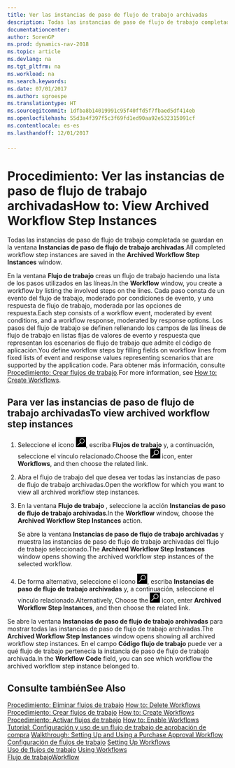 ```yaml
---
title: Ver las instancias de paso de flujo de trabajo archivadas
description: Todas las instancias de paso de flujo de trabajo completada se guardan en la ventana **Instancias de paso de flujo de trabajo archivadas**.
documentationcenter: 
author: SorenGP
ms.prod: dynamics-nav-2018
ms.topic: article
ms.devlang: na
ms.tgt_pltfrm: na
ms.workload: na
ms.search.keywords: 
ms.date: 07/01/2017
ms.author: sgroespe
ms.translationtype: HT
ms.sourcegitcommit: 1dfba8b14019991c95f40ffd5f7fbaed5df414eb
ms.openlocfilehash: 55d3a4f397f5c3f69fd1ed90aa92e532315091cf
ms.contentlocale: es-es
ms.lasthandoff: 12/01/2017

---
```

# <a name="how-to-view-archived-workflow-step-instances"></a><span data-ttu-id="f44e9-103">Procedimiento: Ver las instancias de paso de flujo de trabajo archivadas</span><span class="sxs-lookup"><span data-stu-id="f44e9-103">How to: View Archived Workflow Step Instances</span></span>
<span data-ttu-id="f44e9-104">Todas las instancias de paso de flujo de trabajo completada se guardan en la ventana **Instancias de paso de flujo de trabajo archivadas**.</span><span class="sxs-lookup"><span data-stu-id="f44e9-104">All completed workflow step instances are saved in the **Archived Workflow Step Instances** window.</span></span>  

 <span data-ttu-id="f44e9-105">En la ventana **Flujo de trabajo** creas un flujo de trabajo haciendo una lista de los pasos utilizados en las líneas.</span><span class="sxs-lookup"><span data-stu-id="f44e9-105">In the **Workflow** window, you create a workflow by listing the involved steps on the lines.</span></span> <span data-ttu-id="f44e9-106">Cada paso consta de un evento del flujo de trabajo, moderado por condiciones de evento, y una respuesta de flujo de trabajo, moderada por las opciones de respuesta.</span><span class="sxs-lookup"><span data-stu-id="f44e9-106">Each step consists of a workflow event, moderated by event conditions, and a workflow response, moderated by response options.</span></span> <span data-ttu-id="f44e9-107">Los pasos del flujo de trabajo se definen rellenando los campos de las líneas de flujo de trabajo en listas fijas de valores de evento y respuesta que representan los escenarios de flujo de trabajo que admite el código de aplicación.</span><span class="sxs-lookup"><span data-stu-id="f44e9-107">You define workflow steps by filling fields on workflow lines from fixed lists of event and response values representing scenarios that are supported by the application code.</span></span> <span data-ttu-id="f44e9-108">Para obtener más información, consulte [Procedimiento: Crear flujos de trabajo](across-how-to-create-workflows.md).</span><span class="sxs-lookup"><span data-stu-id="f44e9-108">For more information, see [How to: Create Workflows](across-how-to-create-workflows.md).</span></span>  

## <a name="to-view-archived-workflow-step-instances"></a><span data-ttu-id="f44e9-109">Para ver las instancias de paso de flujo de trabajo archivadas</span><span class="sxs-lookup"><span data-stu-id="f44e9-109">To view archived workflow step instances</span></span>  
1.  <span data-ttu-id="f44e9-110">Seleccione el icono ![Buscar página o informe](media/ui-search/search_small.png "icono Buscar página o informe"), escriba **Flujos de trabajo** y, a continuación, seleccione el vínculo relacionado.</span><span class="sxs-lookup"><span data-stu-id="f44e9-110">Choose the ![Search for Page or Report](media/ui-search/search_small.png "Search for Page or Report icon") icon, enter **Workflows**, and then choose the related link.</span></span>  
2.  <span data-ttu-id="f44e9-111">Abra el flujo de trabajo del que desea ver todas las instancias de paso de flujo de trabajo archivadas.</span><span class="sxs-lookup"><span data-stu-id="f44e9-111">Open the workflow for which you want to view all archived workflow step instances.</span></span>  
3.  <span data-ttu-id="f44e9-112">En la ventana **Flujo de trabajo** , seleccione la acción **Instancias de paso de flujo de trabajo archivadas**.</span><span class="sxs-lookup"><span data-stu-id="f44e9-112">In the **Workflow** window, choose the **Archived Workflow Step Instances** action.</span></span>  

    <span data-ttu-id="f44e9-113">Se abre la ventana **Instancias de paso de flujo de trabajo archivadas** y muestra las instancias de paso de flujo de trabajo archivadas del flujo de trabajo seleccionado.</span><span class="sxs-lookup"><span data-stu-id="f44e9-113">The **Archived Workflow Step Instances** window opens showing the archived workflow step instances of the selected workflow.</span></span>  
4.  <span data-ttu-id="f44e9-114">De forma alternativa, seleccione el icono ![Buscar página o informe](media/ui-search/search_small.png "icono Buscar página o informe"), escriba **Instancias de paso de flujo de trabajo archivadas** y, a continuación, seleccione el vínculo relacionado.</span><span class="sxs-lookup"><span data-stu-id="f44e9-114">Alternatively, Choose the ![Search for Page or Report](media/ui-search/search_small.png "Search for Page or Report icon") icon, enter **Archived Workflow Step Instances**, and then choose the related link.</span></span>  

<span data-ttu-id="f44e9-115">Se abre la ventana **Instancias de paso de flujo de trabajo archivadas** para mostrar todas las instancias de paso de flujo de trabajo archivadas.</span><span class="sxs-lookup"><span data-stu-id="f44e9-115">The **Archived Workflow Step Instances** window opens showing all archived workflow step instances.</span></span> <span data-ttu-id="f44e9-116">En el campo **Código flujo de trabajo** puede ver a qué flujo de trabajo pertenecía la instancia de paso de flujo de trabajo archivada.</span><span class="sxs-lookup"><span data-stu-id="f44e9-116">In the **Workflow Code** field, you can see which workflow the archived workflow step instance belonged to.</span></span>  

## <a name="see-also"></a><span data-ttu-id="f44e9-117">Consulte también</span><span class="sxs-lookup"><span data-stu-id="f44e9-117">See Also</span></span>  
 <span data-ttu-id="f44e9-118">[Procedimiento: Eliminar flujos de trabajo](across-how-to-delete-workflows.md) </span><span class="sxs-lookup"><span data-stu-id="f44e9-118">[How to: Delete Workflows](across-how-to-delete-workflows.md) </span></span>  
 <span data-ttu-id="f44e9-119">[Procedimiento: Crear flujos de trabajo](across-how-to-create-workflows.md) </span><span class="sxs-lookup"><span data-stu-id="f44e9-119">[How to: Create Workflows](across-how-to-create-workflows.md) </span></span>  
 <span data-ttu-id="f44e9-120">[Procedimiento: Activar flujos de trabajo](across-how-to-enable-workflows.md) </span><span class="sxs-lookup"><span data-stu-id="f44e9-120">[How to: Enable Workflows](across-how-to-enable-workflows.md) </span></span>  
 <span data-ttu-id="f44e9-121">[Tutorial: Configuración y uso de un flujo de trabajo de aprobación de compra](walkthrough-setting-up-and-using-a-purchase-approval-workflow.md) </span><span class="sxs-lookup"><span data-stu-id="f44e9-121">[Walkthrough: Setting Up and Using a Purchase Approval Workflow](walkthrough-setting-up-and-using-a-purchase-approval-workflow.md) </span></span>  
 <span data-ttu-id="f44e9-122">[Configuración de flujos de trabajo](across-set-up-workflows.md) </span><span class="sxs-lookup"><span data-stu-id="f44e9-122">[Setting Up Workflows](across-set-up-workflows.md) </span></span>  
 <span data-ttu-id="f44e9-123">[Uso de flujos de trabajo](across-use-workflows.md) </span><span class="sxs-lookup"><span data-stu-id="f44e9-123">[Using Workflows](across-use-workflows.md) </span></span>  
 [<span data-ttu-id="f44e9-124">Flujo de trabajo</span><span class="sxs-lookup"><span data-stu-id="f44e9-124">Workflow</span></span>](across-workflow.md)

